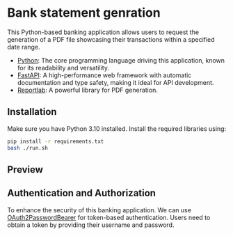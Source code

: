 
# Bank statement genration

This Python-based banking application allows users to request the generation of a PDF file showcasing their transactions within a specified date range.



- [Python](https://www.python.org/): The core programming language driving this application, known for its readability and versatility.
- [FastAPI](https://fastapi.tiangolo.com/): A high-performance web framework with automatic documentation and type safety, making it ideal for API development.
- [Reportlab](https://docs.reportlab.com/): A powerful library for PDF generation.

## Installation

Make sure you have Python 3.10 installed. Install the required libraries using:

```bash
pip install -r requirements.txt
bash ./run.sh
```


## Preview


## Authentication and Authorization

To enhance the security of this banking application. We can use
[OAuth2PasswordBearer](https://fastapi.tiangolo.com/tutorial/security/oauth2-jwt/) for token-based authentication. Users need to obtain a token by providing their username and password.
